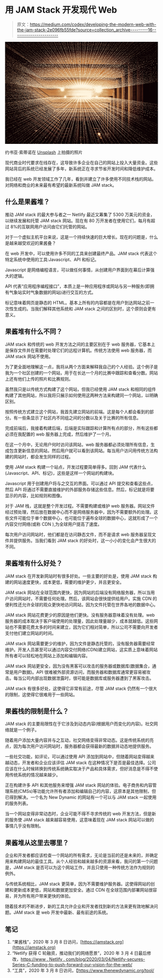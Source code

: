 # 用 JAM Stack 开发现代 Web

> 原文：<https://medium.com/codex/developing-the-modern-web-with-the-jam-stack-2e096fb55fde?source=collection_archive---------16----------------------->

![](img/571017aed2ad406a7011bfb7260aed7e.png)

约书亚·索蒂诺在 [Unsplash](https://unsplash.com?utm_source=medium&utm_medium=referral) 上拍摄的照片

现代商业时代要求在线存在，这导致许多企业在自己的网站上投入大量资金。这些网站背后的系统已经发展了多年，新系统正在寻求节省开发时间和降低维护成本。

我已经在 web 开发领域工作了几年，看到并建立了许多使用不同技术栈的网站。对网络和商业的未来最有希望的最新系统叫做 JAM stack。

## 什么是果酱堆？

推动 JAM stack 的最大参与者之一 Netlify 最近又筹集了 5300 万美元的资金，以继续发展和托管 JAM stack 网站。现在有 80 万开发者在使用它们，每月有超过 8%的互联网用户访问由它们托管的网站。

对于一个虚拟主机平台来说，这是一个持续快速的巨大增长。现在的问题是，什么是越来越受欢迎的果酱叠？

在 web 开发中，可以使用许多不同的工具来创建最终产品。JAM stack 代表这个特定系统中使用的工具:Javascript、API 和标记。

Javascript 是网络编程语言，可以做任何事情，从创建用户界面到在幕后计算强大的逻辑。

API 代表“应用程序编程接口”，本质上是一种应用程序或网站与另一种服务(即拥有气象站实时气象数据的网站)进行交互的方式。

标记意味着网页是静态的 HTML。基本上所有的内容都是在用户到达网站之前一次性生成的。当我们解释其他系统和 JAM stack 之间的区别时，这个原则会更有意义。

## 果酱堆有什么不同？

JAM stack 和传统的 web 开发方法之间的主要区别在于 web 服务器，它基本上是保存文件并在需要时处理它们的远程计算机。传统方法使用 web 服务器，而 JAM stack 网站不使用。

为了更全面地理解这一点，我将从两个方面来解释我自己的个人经验。这个例子是我为一个社区创建的一个网站，用于在长达一个月的比赛中跟踪和查看分数。网站上还有他们上传的照片和比赛规则。

虽然我只是以传统方式构建了这个网站，但我已经使用 JAM stack 和相同的组件构建了其他网站，所以我将只展示如何使用这两种方法来构建同一个网站，以明确区别。

按照传统方式建立这个网站，我首先建立网站的前端。这是每个人都会看到的部分。有一些条显示了社区内不同组之间的分数以及关于比赛的所有信息。

完成前端后，我接着构建后端，后端是实际跟踪和计算所有点的部分，所有这些都必须在我配置的 web 服务器上完成，然后维护了一个月。

在这一个月中，无论用户何时访问该网站，web 服务器都必须处理所有信息，生成包含更新信息的网站，然后用户就可以看到该网站。每当用户访问用传统方法构建的网站时，都会发生同样的过程。

使用 JAM stack 构建一个站点，开发过程要简单得多。回到 JAM 代表什么(Javascript、API、标记)，这些是这样一个网站的构建块。

Javascript 用于创建用户将与之交互的界面。可以通过 API 提交和查看这些点，然后 API 将通过不需要直接维护的外部服务存储这些信息。然后，标记就是将要显示的内容，比如规则和图像。

对于 JAM 栈，这就是整个开发过程。不需要构建或维护 web 服务器。网站文件经过预处理，然后放在数据中心而不是网络服务器中，因为不需要额外的处理。这些文件可能位于单个数据中心，也可能位于遍布全球的数据中心，这就形成了一个内容交付网络(或称 CDN ),为全球用户提高了速度。

每次用户访问网站时，他们都是在访问静态文件，而不是请求 web 服务器呈现文件并提供服务。当我们看到 JAM stack 的好处时，这一小小的变化会产生很大的不同。

## 果酱堆有什么好处？

JAM stack 在开发新网站时有很多好处。一些主要的好处是，使用 JAM stack 构建的网站速度更快，成本更低，需要的维护更少，并且更安全。

JAM stack 网站在全球范围内更快，因为网站的后端没有网络服务器，所以当用户访问网站时，不需要任何处理。然后，该网站会很快提供给用户。实施 CDN 的便利性还允许全球的观众更快地访问网站，因为文件托管在世界各地的数据中心。

JAM stack 网站花费更少的原因是他们更快。没有服务器意味着没有处理。web 服务器的成本取决于客户端使用的处理量，因此处理量越少，成本就越低。这些网站也不需要花费太多的时间来建立，因为它们相对简单，所以公司不需要向开发者支付他们建立网站的时间。

JAM stack 网站需要更少的维护，因为文件是静态托管的，没有服务器需要经常维护。开发人员甚至可以通过内容交付网络(CDN)建立网站，这实质上意味着网站所有者可以轻松地在网站上添加和编辑内容。

JAM stack 网站更安全，因为没有黑客可以攻击的服务器或数据库(数据集合，通常是用户数据)。API 很难被外部资源访问，而服务器和数据库通常更容易被攻击。每当公司内部出现数据泄露时，很可能是数据库或服务器遭到了黑客攻击。

JAM stack 有很多好处，这使得它非常有前途，尽管 JAM stack 仍然有一个很大的限制，这使得它很难用于一些网站。

## 果酱栈的限制是什么？

JAM stack 的主要局限性在于它涉及到动态内容(根据用户而变化的内容)。社交网络就是一个例子。

随着用户添加大量内容并与之互动，社交网络变得非常动态。这是传统系统的亮点，因为每次用户访问网站时，服务器都会获得最新的数据并动态地提供服务。

一些社交功能，如评论，可以通过使用 API 添加到网站中，但随着网站变得越来越动态，开发者和企业应该评估 JAM stack 在这种情况下是否是最佳选择。公司应该在什么时候转换到传统系统确实取决于产品和具体需求，但好消息是不得不使用传统系统的情况越来越少。

正在构建许多 API 和其他服务来增强 JAM stack 网站的体验。电子商务和内容管理系统(CMSs)等功能允许所有者添加和编辑自己的内容，这原本是其他限制，但已得到解决。一个名为 New Dynamic 的网站有一个可以与 JAM stack 一起使用的服务列表。

当一个网站变得非常动态时，企业可能不得不寻求传统的 web 开发方法，但是新的服务使 JAM stack 越来越容易使用，这意味着现在 JAM stack 网站可以做的事情几乎没有限制。

## 果酱堆从这里去哪里？

企业和开发者都应该检查一个网站的所有需求，无论是当前的还是未来的，并确定用来构建网站的最佳工具。从个人经验和越来越多的资源来看，我问的第一个问题是，JAM stack 是否可以为这个网站工作，并且只使用一种传统方法作为规则的例外。

与传统系统相比，JAM stack 更简单，因为不需要维护服务器。这使得网站的创建和更新成本更低，网站和数据更加安全。通过 CDN 在全球范围内部署网站很容易，并为所有用户带来更快的体验。

随着技术的不断进步，新的工具允许企业和开发者找到新的方法来更有效地解决问题。JAM stack 是 web 开发中最新、最有前途的系统。

## 笔记

1.  “果酱栈”，2020 年 3 月 8 日访问，[https://jamstack.org](https://jamstack.org)
2.  “Netlify 获得 C 轮融资，推动我们的网络愿景”，2020 年 3 月 4 日最后修改，[https://www . Netlify . com/blog/2020/03/04/Netlify-secures-Series-C-funding-to-push-forward-our-vision-for-the-web/](https://www.netlify.com/blog/2020/03/04/netlify-secures-series-c-funding-to-push-forward-our-vision-for-the-web/)
3.  “工具”，2020 年 3 月 8 日访问，【https://www.thenewdynamic.org/tool/ 